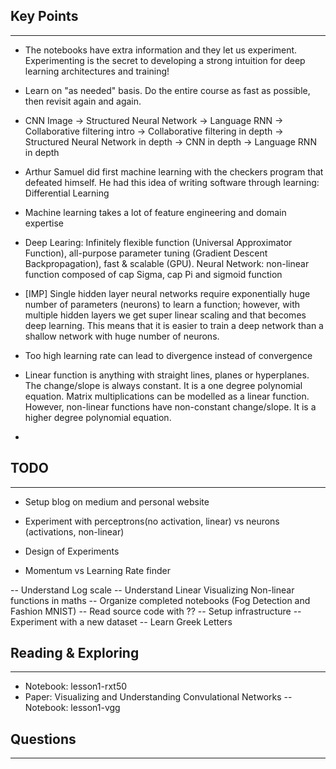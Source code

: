 ## Key Points
---
- The notebooks have extra information and they let us experiment. Experimenting is the secret to developing a strong intuition for deep learning architectures and training!

- Learn on "as needed" basis. Do the entire course as fast as possible, then revisit again and again.

- CNN Image -> Structured Neural Network -> Language RNN -> Collaborative filtering intro -> Collaborative filtering in depth -> Structured Neural Network in depth -> CNN in depth -> Language RNN in depth

- Arthur Samuel did first machine learning with the checkers program that defeated himself. He had this idea of writing software through learning: Differential Learning

- Machine learning takes a lot of feature engineering and domain expertise

- Deep Learing: Infinitely flexible function (Universal Approximator Function), all-purpose parameter tuning (Gradient Descent Backpropagation), fast & scalable (GPU). Neural Network: non-linear function composed of cap Sigma, cap Pi and sigmoid function

- [IMP] Single hidden layer neural networks require exponentially huge number of parameters (neurons) to learn a function; however, with multiple hidden layers we get super linear scaling and that becomes deep learning. This means that it is easier to train a deep network than a shallow network with huge number of neurons.

- Too high learning rate can lead to divergence instead of convergence

- Linear function is anything with straight lines, planes or hyperplanes. The change/slope is always constant. It is a one degree polynomial equation. Matrix multiplications can be modelled as a linear function. However, non-linear functions have non-constant change/slope. It is a higher degree polynomial equation.

- 

## TODO
---
- Setup blog on medium and personal website
- Experiment with perceptrons(no activation, linear) vs neurons (activations, non-linear)

- Design of Experiments
- Momentum vs Learning Rate finder

-- Understand Log scale
-- Understand Linear Visualizing Non-linear functions in maths
-- Organize completed notebooks (Fog Detection and Fashion MNIST)
-- Read source code with ??
-- Setup infrastructure
-- Experiment with a new dataset
-- Learn Greek Letters


## Reading & Exploring
---
- Notebook: lesson1-rxt50
- Paper: Visualizing and Understanding Convulational Networks
-- Notebook: lesson1-vgg


## Questions
---

